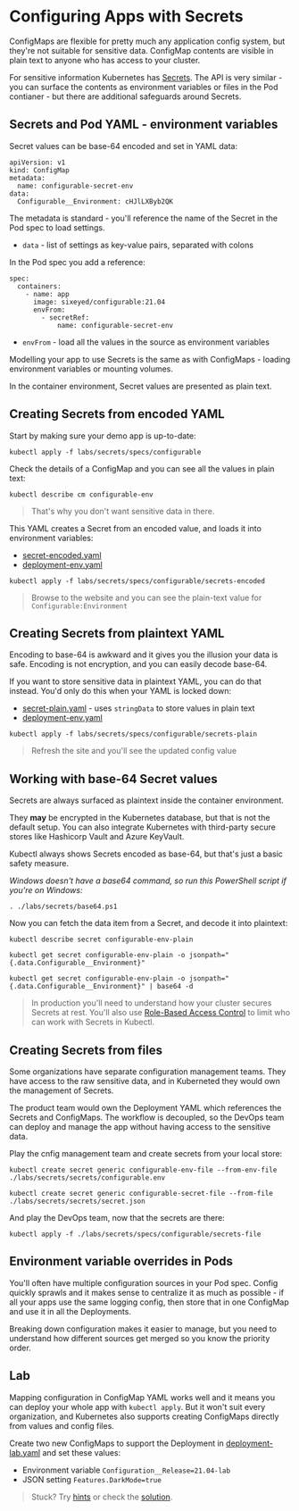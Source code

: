 # Configuring Apps with Secrets

ConfigMaps are flexible for pretty much any application config system, but they're not suitable for sensitive data. ConfigMap contents are visible in plain text to anyone who has access to your cluster.

For sensitive information Kubernetes has [Secrets](). The API is very similar - you can surface the contents as environment variables or files in the Pod contianer - but there are additional safeguards around Secrets.

## Secrets and Pod YAML - environment variables

Secret values can be base-64 encoded and set in YAML data:

```
apiVersion: v1
kind: ConfigMap
metadata:
  name: configurable-secret-env
data:
  Configurable__Environment: cHJlLXByb2QK
```

The metadata is standard - you'll reference the name of the Secret in the Pod spec to load settings.

* `data` - list of settings as key-value pairs, separated with colons

In the Pod spec you add a reference:

```
spec:
  containers:
    - name: app
      image: sixeyed/configurable:21.04
      envFrom:
        - secretRef:
            name: configurable-secret-env
```

* `envFrom` - load all the values in the source as environment variables

Modelling your app to use Secrets is the same as with ConfigMaps - loading environment variables or mounting volumes.

In the container environment, Secret values are presented as plain text.

## Creating Secrets from encoded YAML

Start by making sure your demo app is up-to-date:

```
kubectl apply -f labs/secrets/specs/configurable
```

Check the details of a ConfigMap and you can see all the values in plain text:

```
kubectl describe cm configurable-env
```

> That's why you don't want sensitive data in there.

This YAML creates a Secret from an encoded value, and loads it into environment variables:

- [secret-encoded.yaml](labs/secrets/specs/configurable/secrets-encoded/secret-encoded.yaml)
- [deployment-env.yaml](labs/secrets/specs/configurable/secrets-encoded/deployment-env.yaml)

```
kubectl apply -f labs/secrets/specs/configurable/secrets-encoded
```

> Browse to the website and you can see the plain-text value for `Configurable:Environment`

## Creating Secrets from plaintext YAML

Encoding to base-64 is awkward and it gives you the illusion your data is safe. Encoding is not encryption, and you can easily decode base-64.

If you want to store sensitive data in plaintext YAML, you can do that instead. You'd only do this when your YAML is locked down:

- [secret-plain.yaml](labs/secrets/specs/configurable/secrets-plain/secret-plain.yaml) - uses `stringData` to store values in plain text
- [deployment-env.yaml](labs/secrets/specs/configurable/secrets-plain/deployment-env.yaml)

```
kubectl apply -f labs/secrets/specs/configurable/secrets-plain
```

> Refresh the site and you'll see the updated config value

## Working with base-64 Secret values

Secrets are always surfaced as plaintext inside the container environment.

They **may** be encrypted in the Kubernetes database, but that is not the default setup. You can also integrate Kubernetes with third-party secure stores like Hashicorp Vault and Azure KeyVault.

Kubectl always shows Secrets encoded as base-64, but that's just a basic safety measure.

_Windows doesn't have a base64 command, so run this PowerShell script if you're on Windows:_

```
. ./labs/secrets/base64.ps1
```

Now you can fetch the data item from a Secret, and decode it into plaintext:

```
kubectl describe secret configurable-env-plain

kubectl get secret configurable-env-plain -o jsonpath="{.data.Configurable__Environment}"

kubectl get secret configurable-env-plain -o jsonpath="{.data.Configurable__Environment}" | base64 -d
```

> In production you'll need to understand how your cluster secures Secrets at rest. You'll also use [Role-Based Access Control]() to limit who can work with Secrets in Kubectl.

## Creating Secrets from files

Some organizations have separate configuration management teams. They have access to the raw sensitive data, and in Kuberneted they would own the management of Secrets. 

The product team would own the Deployment YAML which references the Secrets and ConfigMaps. The workflow is decoupled, so the DevOps team can deploy and manage the app without having access to the sensitive data.

Play the cnfig management team and create secrets from your local store:

```
kubectl create secret generic configurable-env-file --from-env-file ./labs/secrets/secrets/configurable.env 

kubectl create secret generic configurable-secret-file --from-file ./labs/secrets/secrets/secret.json
```

And play the DevOps team, now that the secrets are there:

```
kubectl apply -f ./labs/secrets/specs/configurable/secrets-file
```


## Environment variable overrides in Pods

You'll often have multiple configuration sources in your Pod spec. Config quickly sprawls and it makes sense to centralize it as much as possible - if all your apps use the same logging config, then store that in one ConfigMap and use it in all the Deployments.

Breaking down configuration makes it easier to manage, but you need to understand how different sources get merged so you know the priority order.

## Lab

Mapping configuration in ConfigMap YAML works well and it means you can deploy your whole app with `kubectl apply`. But it won't suit every organization, and Kubernetes also supports creating ConfigMaps directly from values and config files.

Create two new ConfigMaps to support the Deployment in [deployment-lab.yaml](specs/configurable/lab/deployment-lab.yaml) and set these values:

- Environment variable `Configuration__Release=21.04-lab`
- JSON setting `Features.DarkMode=true`

> Stuck? Try [hints](hints.md) or check the [solution](solution.md).

